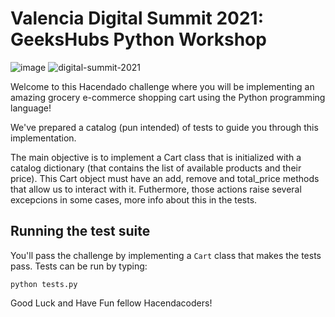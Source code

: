 # Valencia Digital Summit 2021: GeeksHubs Python Workshop

![image](https://user-images.githubusercontent.com/216485/145850825-e2c27c44-582f-43fd-93c7-14802250e60c.png)
![digital-summit-2021](https://user-images.githubusercontent.com/216485/145852773-d4851e70-121d-414d-8272-1cc158f43e94.png)

Welcome to this Hacendado challenge where you will be implementing an amazing grocery e-commerce shopping cart using the Python programming language!

We've prepared a catalog (pun intended) of tests to guide you through this implementation.

The main objective is to implement a Cart class that is initialized with a catalog dictionary (that contains the list of available products and their price). This Cart object must have an add, remove and total_price methods that allow us to interact with it. Futhermore, those actions raise several excepcions in some cases, more info about this in the tests.

## Running the test suite

You'll pass the challenge by implementing a `Cart` class that makes the tests pass. Tests can be run by typing:

    python tests.py

Good Luck and Have Fun fellow Hacendacoders!
